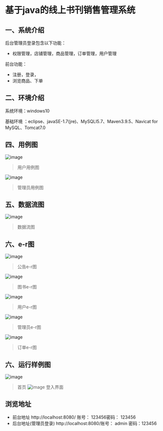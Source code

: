 # 基于java的线上书刊销售管理系统

## 一、系统介绍

后台管理员登录包含以下功能：

- 权限管理，店铺管理，商品管理，订单管理，用户管理

前台功能：

- 注册，登录，
- 浏览商品、下单

## 二、环境介绍

系统环境：windows10

基础环境 ：eclipse、javaSE-1.7(jre)、MySQLl5.7、Maven3.9.5、Navicat for MySQL、Tomcat7.0

## 四、用例图

![image](用例图/用户用例图.png)

> 用户用例图

![image](用例图/管理员用例图.png)

> 管理员用例图

## 五、数据流图

![image](数据流图/数据流图.png)

> 数据流图

## 六、e-r图

![image](e-r图/公告e-r图.png)

> 公告e-r图

![image](e-r图/图书e-r图.png)

> 图书e-r图

![image](e-r图/用户e-r图.png)

> 用户e-r图

![image](e-r图/管理员e-r图.png)
> 管理员e-r图

![image](e-r图/订单e-r图.png)

> 订单e-r图
## 六、运行样例图
![image](运行截图/首页.png)
> 首页
![image](运行截图/登入页面.png)
> 登入界面
## 浏览地址

- 前台地址  http://localhost:8080/   账号： 123456密码： 123456
- 后台地址(管理员登录) http://localhost:8080/账号： admin  密码：123456
